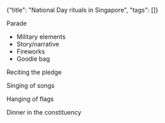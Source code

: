 {"title": "National Day rituals in Singapore", "tags": []}

Parade
* Military elements
* Story/narrative
* Fireworks
* Goodie bag

Reciting the pledge

Singing of songs

Hanging of flags

Dinner in the constituency



